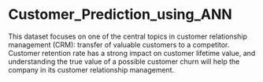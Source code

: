 # Customer_Prediction_using_ANN
This dataset focuses on one of the central topics in customer relationship management (CRM): transfer of valuable customers to a competitor.  Customer retention rate has a strong impact on customer lifetime value, and understanding the true value of a possible customer churn will help the company in its customer relationship management. 
